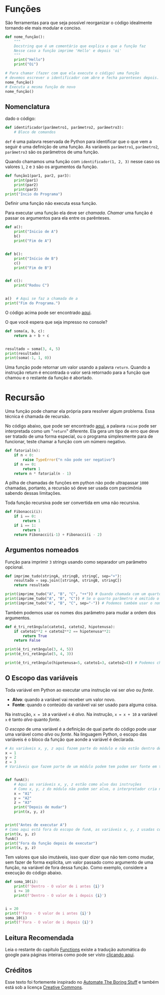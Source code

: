 # Funções

São ferramentas para que seja possível reorganizar o código idealmente tornando ele mais modular e conciso.

```python
def nome_função():
    """
    Docstring que é um comentário que explica o que a função faz
    Nesse caso a função imprime 'Hello' e depois 'oi'
    """
    print("Hello")
    print("Oi")

# Para chamar (fazer com que ela execute o código) uma função
# devemos escrever o identificador com abre e fecha parenteses depois.
nome_função()
# Executa a mesma função de novo
nome_função()
```

## Nomenclatura

dado o código:

```python
def identificador(parâmetro1, parâmetro2, parâmetro3):
    # Bloco de comandos
```

`def` é uma palavra reservada de Python para identificar que o que vem a seguir é uma definição de uma função.
As variáveis `parâmetro1`, `parâmetro2`, `parâmetro3` são os parâmetros de uma função.

Quando chamamos uma função com `identificador(1, 2, 3)` nesse caso os valores `1`, `2` e `3` são os argumentos da função.

```python
def função1(par1, par2, par3):
    print(par1)
    print(par2)
    print(par3)
print("Incio do Programa")
```

Definir uma função não executa essa função.

Para executar uma função ela deve ser _chamada_.
_Chamar_ uma função é passar os argumentos para ela entre os parênteses.

```python
def a():
    print("Inicio de A")
    b()
    print("Fim de A")


def b():
    print("Início de B")
    c()
    print("Fim de B")


def c():
    print("Rodou C")


a()  # Aqui se faz a chamada de a
print("Fim do Programa.")
```

O código acima pode ser encontrado [aqui](stack.py).

O que você espera que seja impresso no console?

```python
def soma(a, b, c):
    return a + b + c


resultado = soma(3, 4, 5)
print(resultado)
print(soma(-1, 1, 0))
```

Uma função pode retornar um valor usando a palavra `return`.
Quando a instrução return é encontrada o valor será retornado para a função que chamou e o restante da função é abortado.

# Recursão

Uma função pode chamar ela própria para resolver algum problema.
Essa técnica é chamada de recursão.

No código abaixo, que pode ser encontrado [aqui](fatorial.py), a palavra `raise` pode ser interpretada como um "`return`" diferente.
Ela gera um tipo de erro que deve ser tratado de uma forma especial, ou o programa simplesmente para de funcionar, teste chamar a função com um número negativo.

```python
def fatorial(n):
    if n < 0:
        raise TypeError("n não pode ser negativo")
    if n == 0:
        return 1
    return n * fatorial(n - 1)
```

A pilha de chamadas de funções em python não pode ultrapassar `1000` chamadas, portanto, a recursão só deve ser usada com parcimônia sabendo dessas limitações.

Toda função recursiva pode ser convertida em uma não recursiva.

```python
def Fibonacci(i):
    if i == 0:
        return 1
    if i == 1:
        return 1
    return Fibonacci(i-1) + Fibonacci(i - 2)
```

## Argumentos nomeados

Função para imprimir `3` strings usando como separador um parâmetro opcional.

```python
def imprime_tudo(stringA, stringB, stringC, sep="+"):
    resultado = sep.join([stringA, stringB, stringC])
    return resultado

print(imprime_tudo("A", "B", "C", "++")) # Quando chamada com um quarto argumento ela vai usar ele para separar as strings
print(imprime_tudo("A", "B", "C")) # Se o quarto parâmetro é omitido o padrão "+" vai ser usado
print(imprime_tudo("A", "B", "C", sep="-")) # Podemos também usar o nome do quarto parâmetro para passar um argumento para ele
```

Também podemos usar os nomes dos parâmetro para mudar a ordem dos argumentos.

```python
def é_tri_retângulo(cateto1, cateto2, hipotenusa):
    if cateto1**2 + cateto2**2 == hipotenusa**2:
        return True
    return False

print(é_tri_retângulo(3, 4, 5))
print(é_tri_retângulo(5, 4, 3))

print(é_tri_retângulo(hipotenusa=5, cateto1=3, cateto2=4)) # Podemos chamar invertendo a ordem que isso não é problema, contanto que usemos os nomes corretamente
```

## O Escopo das variáveis

Toda variável em Python ao executar uma instrução vai ser _alvo_ ou _fonte_.

- **Alvo**: quando a variável vai receber um valor novo.
- **Fonte**: quando o conteúdo da variável vai ser usado para alguma coisa.

Na instrução, `x = 10` a variável `x` é _alvo_.
Na instrução, `x = x + 10` a variável `x` é tanto _alvo_ quanto _fonte_.

O _escopo_ de uma variável é a definição de qual parte do código pode usar uma variável como _alvo_ ou _fonte_.
Na linguagem Python, o escopo das variáveis é o bloco da função que aonde a variável é declarada.

```python
# As variáveis x, y, z aqui fazem parte do módulo e não estão dentro de nenhuma função
x = 1
y = 2
z = 3
# Variáveis que fazem parte de um módulo podem tem podem ser fonte em todo o módulo e funções internas dele.


def funA():
    # Aqui as variáveis x, y, z estão como alvo das instruções
    # Como x, y, z do módulo não podem ser alvo, o interpretador cria novas variáveis x, y, z que tem como escopo (alvo e fonte) a função funA e todos os blocos mais internos.
    x = "A1"
    y = "A2"
    z = "A3"
    print("Depois de mudar")
    print(x, y, z)


print("Antes de executar A")
# Como aqui está fora do escopo de funA, as variáveis x, y, z usadas como fonte são as primeiras declaradas.
print(x, y, z)
funA()
print("Fora da função depois de executar")
print(x, y, z)
```

Tem valores que são imutáveis, isso quer dizer que não tem como mudar, sem fazer de forma explicita, um valor passado como argumento de uma função, na variável de fora dessa função.
Como exemplo, considere a execução do código abaixo.

```python
def soma_10(i):
    print(f'Dentro - O valor de i antes {i}')
    i += 10
    print(f'Dentro - O valor de i depois {i}')


i = 20
print(f'Fora - O valor de i antes {i}')
soma_10(i)
print(f'Fora - O valor de i depois {i}')
```

## Leitura Recomendada

Leia o restante do capítulo [Functions](https://automatetheboringstuff.com/2e/chapter3/) existe a tradução automática do google para páginas inteiras como pode ser visto [clicando aqui](https://automatetheboringstuff-com.translate.goog/2e/chapter3/?_x_tr_sl=auto&_x_tr_tl=pt&_x_tr_hl=en&_x_tr_pto=wapp).

## Créditos

Esse texto foi fortemente inspirado no [Automate The Boring Stuff](https://automatetheboringstuff.com/2e/chapter3/) e também está sob a licença [Creative Commons](https://creativecommons.org/licenses/by-nc-sa/3.0/).
